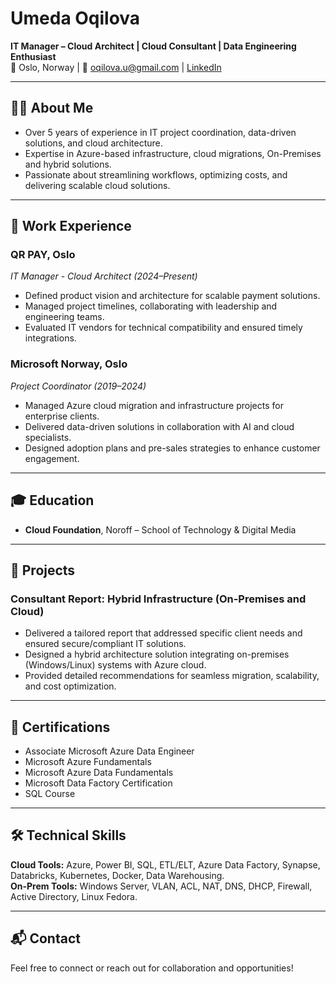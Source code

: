 # Umeda Oqilova

**IT Manager – Cloud Architect | Cloud Consultant | Data Engineering Enthusiast**  
📍 Oslo, Norway | 📧 oqilova.u@gmail.com | [LinkedIn](https://www.linkedin.com/in/umedakhon-oqilova/)  

---

## 👩‍💻 About Me

- Over 5 years of experience in IT project coordination, data-driven solutions, and cloud architecture.  
- Expertise in Azure-based infrastructure, cloud migrations, On-Premises and hybrid solutions.  
- Passionate about streamlining workflows, optimizing costs, and delivering scalable cloud solutions.  

---

## 🏢 Work Experience

### **QR PAY, Oslo**  
*IT Manager - Cloud Architect (2024–Present)*  
- Defined product vision and architecture for scalable payment solutions.  
- Managed project timelines, collaborating with leadership and engineering teams.  
- Evaluated IT vendors for technical compatibility and ensured timely integrations.  

### **Microsoft Norway, Oslo**  
*Project Coordinator (2019–2024)*  
- Managed Azure cloud migration and infrastructure projects for enterprise clients.  
- Delivered data-driven solutions in collaboration with AI and cloud specialists.  
- Designed adoption plans and pre-sales strategies to enhance customer engagement.  

---

## 🎓 Education

- **Cloud Foundation**, Noroff – School of Technology & Digital Media  

---

## 📂 Projects

### Consultant Report: Hybrid Infrastructure (On-Premises and Cloud)  
- Delivered a tailored report that addressed specific client needs and ensured secure/compliant IT solutions.
- Designed a hybrid architecture solution integrating on-premises (Windows/Linux) systems with Azure cloud.  
- Provided detailed recommendations for seamless migration, scalability, and cost optimization.  

---

## 📜 Certifications

- Associate Microsoft Azure Data Engineer  
- Microsoft Azure Fundamentals  
- Microsoft Azure Data Fundamentals  
- Microsoft Data Factory Certification  
- SQL Course  

---

## 🛠️ Technical Skills

**Cloud Tools:** Azure, Power BI, SQL, ETL/ELT, Azure Data Factory, Synapse, Databricks, Kubernetes, Docker, Data Warehousing.  
**On-Prem Tools:** Windows Server, VLAN, ACL, NAT, DNS, DHCP, Firewall, Active Directory, Linux Fedora.  

---

## 📬 Contact

Feel free to connect or reach out for collaboration and opportunities! 
